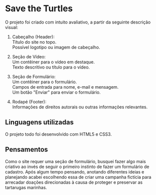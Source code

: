 # Save the Turtles  

O projeto foi criado com intuito avaliativo, a partir da seguinte descrição visual:  

1. Cabeçalho (Header):  
Título do site no topo.  
Possível logotipo ou imagem de cabeçalho.

2. Seção de Vídeo:  
Um contêiner para o vídeo em destaque.  
Texto descritivo ou título para o vídeo.

3. Seção de Formulário:  
Um contêiner para o formulário.  
Campos de entrada para nome, e-mail e mensagem.  
Um botão "Enviar" para enviar o formulário.

4. Rodapé (Footer):  
Informações de direitos autorais ou outras informações relevantes.

## Linguagens utilizadas

O projeto todo foi desenvolvido com HTML5 e CSS3.

## Pensamentos

Como o site requer uma seção de formulário, busquei fazer algo mais criativo ao invés de seguir o primeiro instinto de fazer um formulário de cadastro. Após algum tempo pensando, anotando diferentes ideias e planejando acabei escolhendo essa de criar uma campanha fictícia para arrecadar doações direcionadas à causa de proteger e preservar as tartarugas marinhas.